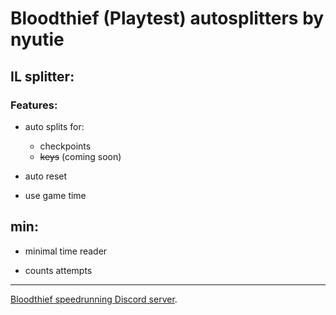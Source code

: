 # Bloodthief (Playtest) autosplitters by nyutie

## IL splitter:

### Features:

- auto splits for:
  - checkpoints
  - ~~keys~~ (coming soon)

- auto reset

- use game time

## min:

- minimal time reader

- counts attempts

---

[Bloodthief speedrunning Discord server](https://discord.gg/FfpX2GEurg).
